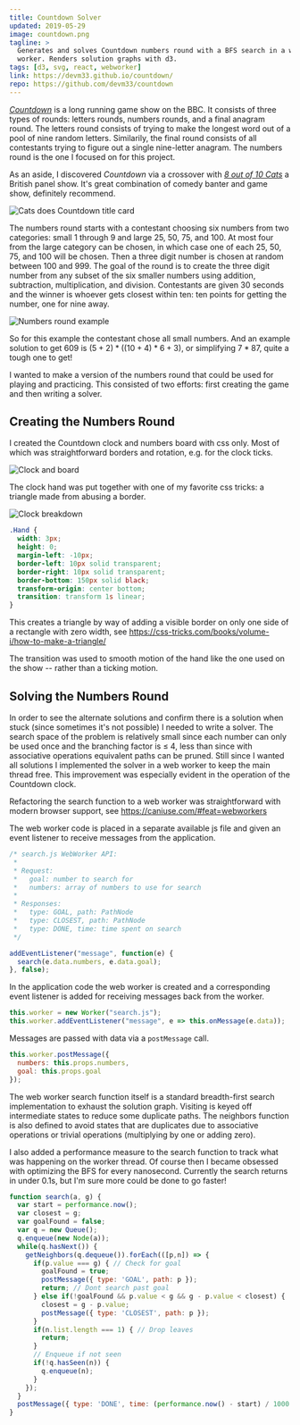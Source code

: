 ```yaml
---
title: Countdown Solver
updated: 2019-05-29
image: countdown.png
tagline: >
  Generates and solves Countdown numbers round with a BFS search in a web
  worker. Renders solution graphs with d3.
tags: [d3, svg, react, webworker]
link: https://devm33.github.io/countdown/
repo: https://github.com/devm33/countdown
---
```


[_Countdown_] is a long running game show on the BBC. It consists of three
types of rounds: letters rounds, numbers rounds, and a final anagram round.
The letters round consists of trying to make the longest word out of a pool
of nine random letters. Similarily, the final round consists of all
contestants trying to figure out a single nine-letter anagram. The numbers
round is the one I focused on for this project.

As an aside, I discovered _Countdown_ via a crossover with [_8 out of 10
Cats_] a
British panel show. It's great combination of comedy banter and game show,
definitely recommend.

[_countdown_]: https://en.wikipedia.org/wiki/Countdown_(game_show)
[_8 out of 10 cats_]: https://en.wikipedia.org/wiki/8_Out_of_10_Cats_Does_Countdown

![Cats does Countdown title card](./cats_does_countdown.jpg)

The numbers round starts with a contestant choosing six numbers from two
categories: small 1 through 9 and large 25, 50, 75, and 100. At most four
from the large category can be chosen, in which case one of each 25, 50, 75,
and 100 will be chosen. Then a three digit number is chosen at random between
100 and 999. The goal of the round is to create the three digit number from any
subset of the six smaller numbers using addition, subtraction, multiplication,
and division. Contestants are given 30 seconds and the winner is whoever gets
closest within ten: ten points for getting the number, one for nine away.

![Numbers round example](./numbers_round.png)

So for this example the contestant chose all small numbers. And an example
solution to get 609 is $(5 + 2) * ((10 + 4) * 6 + 3)$, or simplifying $7*87$,
quite a tough one to get!

I wanted to make a version of the numbers round that could be used for
playing and practicing. This consisted of two efforts: first creating the game
and then writing a solver.

## Creating the Numbers Round

I created the Countdown clock and numbers board with css only. Most of which was
straightforward borders and rotation, e.g. for the clock ticks.

![Clock and board](./clock.png)

The clock hand was put together with one of my favorite css tricks: a triangle
made from abusing a border.

![Clock breakdown](./clock_breakdown.png)

```css
.Hand {
  width: 3px;
  height: 0;
  margin-left: -10px;
  border-left: 10px solid transparent;
  border-right: 10px solid transparent;
  border-bottom: 150px solid black;
  transform-origin: center bottom;
  transition: transform 1s linear;
}
```

This creates a triangle by way of adding a visible border on only one side of
a rectangle with zero width, see https://css-tricks.com/books/volume-i/how-to-make-a-triangle/

The transition was used to smooth motion of the hand like the one used on
the show -- rather than a ticking motion.

## Solving the Numbers Round

In order to see the alternate solutions and confirm there is a solution when
stuck (since sometimes it's not possible) I needed to write a solver. The search
space of the problem is relatively small since each number can only be used once
and the branching factor is $\leq$ 4, less than since with associative
operations equivalent paths can be pruned. Still since I wanted all solutions I
implemented the solver in a web worker to keep the main thread free. This
improvement was especially evident in the operation of the Countdown clock.

Refactoring the search function to a web worker was straightforward with modern
browser support, see https://caniuse.com/#feat=webworkers

The web worker code is placed in a separate available js file and given an event
listener to receive messages from the application.

<!-- prettier-ignore -->
```js
/* search.js WebWorker API:
 *
 * Request:
 *   goal: number to search for
 *   numbers: array of numbers to use for search
 *
 * Responses:
 *   type: GOAL, path: PathNode
 *   type: CLOSEST, path: PathNode
 *   type: DONE, time: time spent on search
 */

addEventListener("message", function(e) {
  search(e.data.numbers, e.data.goal);
}, false);
```

In the application code the web worker is created and a corresponding event
listener is added for receiving messages back from the worker.

```js
this.worker = new Worker("search.js");
this.worker.addEventListener("message", e => this.onMessage(e.data));
```

Messages are passed with data via a `postMessage` call.

```js
this.worker.postMessage({
  numbers: this.props.numbers,
  goal: this.props.goal
});
```

The web worker search function itself is a standard breadth-first search
implementation to exhaust the solution graph. Visiting is keyed off
intermediate states to reduce some duplicate paths. The neighbors function is
also defined to avoid states that are duplicates due to associative operations
or trivial operations (multiplying by one or adding zero).

I also added a performance measure to the search function to track what was
happening on the worker thread. Of course then I became obsessed with optimizing
the BFS for every nanosecond. Currently the search returns in under 0.1s, but
I'm sure more could be done to go faster!

<!-- prettier-ignore -->
```js
function search(a, g) {
  var start = performance.now();
  var closest = g;
  var goalFound = false;
  var q = new Queue();
  q.enqueue(new Node(a));
  while(q.hasNext()) {
    getNeighbors(q.dequeue()).forEach(([p,n]) => {
      if(p.value === g) { // Check for goal
        goalFound = true;
        postMessage({ type: 'GOAL', path: p });
        return; // Dont search past goal
      } else if(!goalFound && p.value < g && g - p.value < closest) {
        closest = g - p.value;
        postMessage({ type: 'CLOSEST', path: p });
      }
      if(n.list.length === 1) { // Drop leaves
        return;
      }
      // Enqueue if not seen
      if(!q.hasSeen(n)) {
        q.enqueue(n);
      }
    });
  }
  postMessage({ type: 'DONE', time: (performance.now() - start) / 1000 });
}
```
